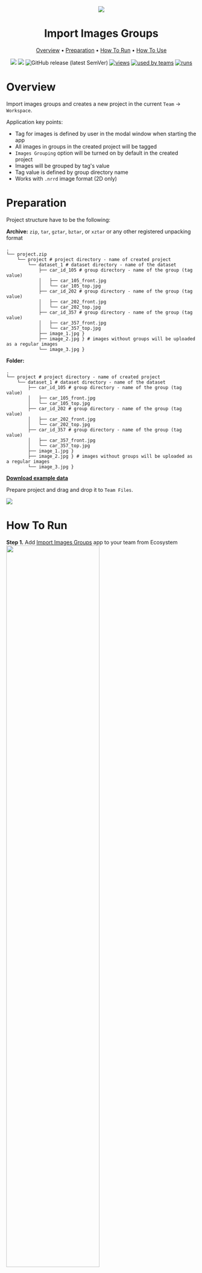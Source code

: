 <div align="center" markdown>
<img src="https://i.imgur.com/HQW7m9F.png"/>

# Import Images Groups

<p align="center">
  <a href="#Overview">Overview</a> •
  <a href="#Preparation">Preparation</a> •
  <a href="#How-To-Run">How To Run</a> •
  <a href="#How-To-Use">How To Use</a>
</p>
  
[![](https://img.shields.io/badge/supervisely-ecosystem-brightgreen)](https://ecosystem.supervise.ly/apps/supervisely-ecosystem/import-pascal-voc)
[![](https://img.shields.io/badge/slack-chat-green.svg?logo=slack)](https://supervise.ly/slack)
![GitHub release (latest SemVer)](https://img.shields.io/github/v/release/supervisely-ecosystem/import-images-groups)
[![views](https://app.supervise.ly/public/api/v3/ecosystem.counters?repo=supervisely-ecosystem/import-images-groups&counter=views&label=views)](https://supervise.ly)
[![used by teams](https://app.supervise.ly/public/api/v3/ecosystem.counters?repo=supervisely-ecosystem/import-images-groups&counter=downloads&label=used%20by%20teams)](https://supervise.ly)
[![runs](https://app.supervise.ly/public/api/v3/ecosystem.counters?repo=supervisely-ecosystem/import-images-groups&counter=runs&label=runs&123)](https://supervise.ly)

</div>

# Overview
Import images groups and creates a new project in the current `Team` -> `Workspace`.

Application key points:
* Tag for images is defined by user in the modal window when starting the app
* All images in groups in the created project will be tagged
* `Images Grouping` option will be turned on by default in the created project
* Images will be grouped by tag's value
* Tag value is defined by group directory name
* Works with `.nrrd` image format (2D only)

# Preparation

Project structure have to be the following:

**Archive:**
`zip`, `tar`, `gztar`, `bztar`, or `xztar` or any other registered unpacking format
```text
.
└── project.zip
    └── project # project directory - name of created project
        └── dataset_1 # dataset directory - name of the dataset
            ├── car_id_105 # group directory - name of the group (tag value)
            │   ├── car_105_front.jpg
            │   └── car_105_top.jpg
            ├── car_id_202 # group directory - name of the group (tag value)
            │   ├── car_202_front.jpg
            │   └── car_202_top.jpg
            ├── car_id_357 # group directory - name of the group (tag value)
            │   ├── car_357_front.jpg
            │   └── car_357_top.jpg
            ├── image_1.jpg }
            ├── image_2.jpg } # images without groups will be uploaded as a regular images
            └── image_3.jpg }
```

**Folder:**
```text
.
└── project # project directory - name of created project
    └── dataset_1 # dataset directory - name of the dataset
        ├── car_id_105 # group directory - name of the group (tag value)
        │   ├── car_105_front.jpg
        │   └── car_105_top.jpg
        ├── car_id_202 # group directory - name of the group (tag value)
        │   ├── car_202_front.jpg
        │   └── car_202_top.jpg
        ├── car_id_357 # group directory - name of the group (tag value)
        │   ├── car_357_front.jpg
        │   └── car_357_top.jpg
        ├── image_1.jpg }
        ├── image_2.jpg } # images without groups will be uploaded as a regular images
        └── image_3.jpg }
```
[**Download example data**](https://github.com/supervisely-ecosystem/import-images-groups/releases/download/v0.0.1/cars_catalog.zip)

Prepare project and drag and drop it to `Team Files`.

<img src="https://github.com/supervisely-ecosystem/import-images-groups/releases/download/v0.0.2/drag-n-drop.gif"/>

# How To Run 
**Step 1.** Add [Import Images Groups](https://ecosystem.supervise.ly/apps/import-images-groups) app to your team from Ecosystem
<img data-key="sly-module-link" data-module-slug="supervisely-ecosystem/import-images-groups" src="https://i.imgur.com/wAiE0ld.png" width="70%"/>

**Step 2.** Run app from `Team` -> `Files` page.
<img src="https://i.imgur.com/Y0dTDzC.png"/>


**Step 3.** Define group tag name in modal window.
<img src="https://i.imgur.com/oMCsnvK.png" width="70%"/>

**Step 4.** Once app is started, new task will appear in workspace tasks. Wait for the app to process your data.

# How To Use
**Step 1.** Open imported project.
<img src="https://i.imgur.com/oAPlnmq.png"/>

**Step 2.** Open dataset using new image annotator.
<img src="https://i.imgur.com/sSCtInH.png"/>

**Step 3.** To display single images switch off `Images Grouping` setting.

<img src="https://github.com/supervisely-ecosystem/import-images-groups/releases/download/v0.0.2/enabled-disabled.gif"/>
